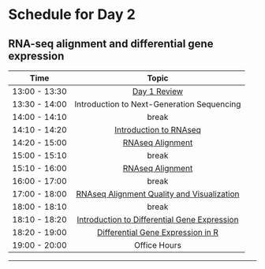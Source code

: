 # Schedule for Day 2

## RNA-seq alignment and differential gene expression

| Time            |   Topic  |
|:------------------------:|:----------:|
| 13:00 - 13:30 | [Day 1 Review](lessons/Day1_review.md) |
| 13:30 - 14:00 | Introduction to Next-Generation Sequencing |
| 14:00 - 14:10 | break |
| 14:10 - 14:20 | [Introduction to RNAseq](lessons/RNAseq_alignment.pdf) |
| 14:20 - 15:00 | [RNAseq Alignment](lessons/01_RNAseq_alignment.md) |
| 15:00 - 15:10 | break |
| 15:10 - 16:00 | [RNAseq Alignment](lessons/01_RNAseq_alignment.md) |
| 16:00 - 17:00 | break |
| 17:00 - 18:00 | [RNAseq Alignment Quality and Visualization](lessons/02_alignment_quality.md) |
| 18:00 - 18:10 | break |
| 18:10 - 18:20 | [Introduction to Differential Gene Expression](RNAseq_DGE.pdf) |
| 18:20 - 19:00 | [Differential Gene Expression in R](03_DGE.md) |
| 19:00 - 20:00 | Office Hours |

---
